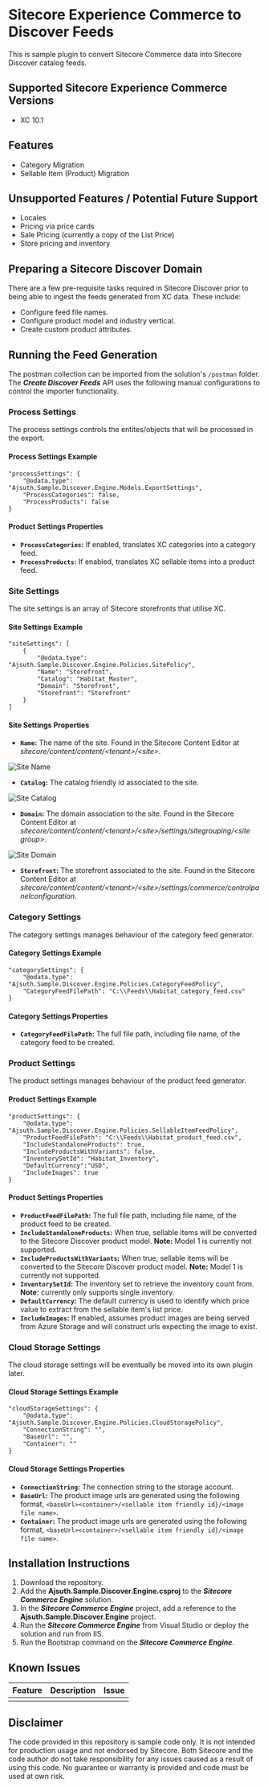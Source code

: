 # Sitecore Experience Commerce to Discover Feeds
This is sample plugin to convert Sitecore Commerce data into Sitecore Discover catalog feeds.

## Supported Sitecore Experience Commerce Versions
- XC 10.1

## Features

* Category Migration
* Sellable Item (Product) Migration

## Unsupported Features / Potential Future Support

* Locales
* Pricing via price cards
* Sale Pricing (currently a copy of the List Price)
* Store pricing and inventory

## Preparing a Sitecore Discover Domain

There are a few pre-requisite tasks required in Sitecore Discover prior to being able to ingest the feeds generated from XC data. These include:
* Configure feed file names.
* Configure product model and industry vertical.
* Create custom product attributes.

## Running the Feed Generation

The postman collection can be imported from the solution's `/postman` folder. The **_Create Discover Feeds_** API uses the following manual configurations to control the importer functionality.

### Process Settings

The process settings controls the entites/objects that will be processed in the export.

#### Process Settings Example

```
"processSettings": {
    "@odata.type": "Ajsuth.Sample.Discover.Engine.Models.ExportSettings",
    "ProcessCategories": false,
    "ProcessProducts": false
}
```

#### Product Settings Properties

* **`ProcessCategories`:** If enabled, translates XC categories into a category feed.
* **`ProcessProducts`:** If enabled, translates XC sellable items into a product feed.

### Site Settings

The site settings is an array of Sitecore storefronts that utilise XC.

#### Site Settings Example

```
"siteSettings": [
    {
        "@odata.type": "Ajsuth.Sample.Discover.Engine.Policies.SitePolicy",
        "Name": "Storefront",
        "Catalog": "Habitat_Master",
        "Domain": "Storefront",
        "Storefront": "Storefront"
    }
]
```

#### Site Settings Properties

* **`Name`:** The name of the site. Found in the Sitecore Content Editor at *sitecore/content/content/\<tenant\>/\<site\>*.


![Site Name](/images/site-name.png)
* **`Catalog`:** The catalog friendly id associated to the site.


![Site Catalog](/images/site-catalog.png)
* **`Domain`:** The domain association to the site. Found in the Sitecore Content Editor at *sitecore/content/content/\<tenant\>/\<site\>/settings/sitegrouping/\<site group\>*.

![Site Domain](/images/site-domain.png)
* **`Storefront`:** The storefront associated to the site. Found in the Sitecore Content Editor at *sitecore/content/content/\<tenant\>/\<site\>/settings/commerce/controlpanelconfiguration*.

### Category Settings

The category settings manages behaviour of the category feed generator.

#### Category Settings Example

```
"categorySettings": {
    "@odata.type": "Ajsuth.Sample.Discover.Engine.Policies.CategoryFeedPolicy",
    "CategoryFeedFilePath": "C:\\Feeds\\Habitat_category_feed.csv"
}
```

#### Category Settings Properties

* **`CategoryFeedFilePath`:** The full file path, including file name, of the category feed to be created.

### Product Settings

The product settings manages behaviour of the product feed generator.

#### Product Settings Example

```
"productSettings": {
    "@odata.type": "Ajsuth.Sample.Discover.Engine.Policies.SellableItemFeedPolicy",
    "ProductFeedFilePath": "C:\\Feeds\\Habitat_product_feed.csv",
    "IncludeStandaloneProducts": true,
    "IncludeProductsWithVariants": false,
    "InventorySetId": "Habitat_Inventory",
    "DefaultCurrency":"USD",
    "IncludeImages": true
}
```

#### Product Settings Properties

* **`ProductFeedFilePath`:** The full file path, including file name, of the product feed to be created.
* **`IncludeStandaloneProducts`:** When true, sellable items will be converted to the Sitecore Discover product model. **Note:** Model 1 is currently not supported.
* **`IncludeProductsWithVariants`:** When true, sellable items will be converted to the Sitecore Discover product model. **Note:** Model 1 is currently not supported.
* **`InventorySetId`:** The inventory set to retrieve the inventory count from. **Note:** currently only supports single inventory.
* **`DefaultCurrency`:** The default currency is used to identify which price value to extract from the sellable item's list price.
* **`IncludeImages`:** If enabled, assumes product images are being served from Azure Storage and will construct urls expecting the image to exist.

### Cloud Storage Settings

The cloud storage settings will be eventually be moved into its own plugin later.

#### Cloud Storage Settings Example

```
"cloudStorageSettings": {
    "@odata.type": "Ajsuth.Sample.Discover.Engine.Policies.CloudStoragePolicy",
    "ConnectionString": "",
    "BaseUrl": "",
    "Container": ""
}
```

#### Cloud Storage Settings Properties

* **`ConnectionString`:** The connection string to the storage account.
* **`BaseUrl`:** The product image urls are generated using the following format, `<baseUrl><container>/<sellable item friendly id}/<image file name>`.
* **`Container`:** The product image urls are generated using the following format, `<baseUrl><container>/<sellable item friendly id}/<image file name>`.

## Installation Instructions
1. Download the repository.
2. Add the **Ajsuth.Sample.Discover.Engine.csproj** to the _**Sitecore Commerce Engine**_ solution.
3. In the _**Sitecore Commerce Engine**_ project, add a reference to the **Ajsuth.Sample.Discover.Engine** project.
4. Run the _**Sitecore Commerce Engine**_ from Visual Studio or deploy the solution and run from IIS.
5. Run the Bootstrap command on the _**Sitecore Commerce Engine**_.

## Known Issues
| Feature                 | Description | Issue |
| ----------------------- | ----------- | ----- |
|                         |             |       |

## Disclaimer
The code provided in this repository is sample code only. It is not intended for production usage and not endorsed by Sitecore.
Both Sitecore and the code author do not take responsibility for any issues caused as a result of using this code.
No guarantee or warranty is provided and code must be used at own risk.

